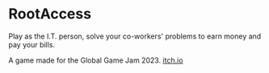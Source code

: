 # RootAccess
Play as the I.T. person, solve your co-workers' problems to earn money and pay your bills.

A game made for the Global Game Jam 2023. [itch.io](https://phyglitch.itch.io/rootaccess) 
